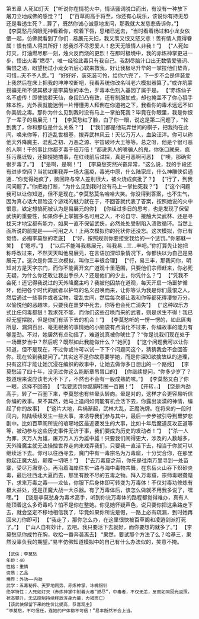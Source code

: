 第五章 人死如灯灭
	【“听说你在情花火中，情话骚词脱口而出，有没有一种放下屠刀立地成佛的感觉？”】
	【“百草阁高手将至，你还有心玩乐，该说你有持无恐还是看透生死？...算了，既然你诚心诚意地发问，那我就大发慈悲告诉你。”】
	【李莫愁丹凤眼无神看着你，咬着下唇，思绪已远去，“当时看着杨过和小龙女依偎一起，仿佛就看到了你们...易展元夫妇，我又羡又恨又怒又悲！羡有情人竟得眷属！恨有情人得其所好！怒我杀不尽恩爱人！悲天无眼情人非我！”】
	【“人死如灯灭，灯油燃尽那一刻，烛火反而烧的更烈！在那时极境中，我的赤炼神掌更进一步，悟出火毒“燃尽”，唯一经验此毒只有我自己。我刮尽脑汁口出无数情爱骚词、悔恨之语，盼望杨过小龙女听后心软来救我，好让我极尽升华的一掌拉他们垫背，可惜...天不予人愿。”】
	“好好好，装死装可怜，给你六完了，下一步不会是佯装爱上我然后在床上把我的坤坤咬断吧，我看系统你改名叫老六模拟器算了。”或许坑蒙拐骗无所不使其极才是李莫愁的本色，歹毒本色刻入基因了属于是。
	【“赤炼仙子名不虚传！即使貌若天仙，身段凹凸有致，还有制服加成，却也掩盖不了你心狠手辣本性。光外表就能迷倒一片懵懂男人拜倒在你道袍之下，我看你的毒术远远不如你美貌之毒。那你为什么见到我时没有马上一掌拍死我？毕竟在你眼里，我是你恨了一辈子的易展元！”】
	【李莫愁红了脸，白了你一眼，说这是第二问题了，“轮到我了，你和那位是什么关系？”】
	【“我们都是他玩弄世间的棋子，把我拘在此间，唤来你等，打造乱世根基，拨弄武林风云！灭亿万万人，血染汪洋。你可以称他天外降魔主、混乱之初、万恶之源、宇宙破坏大王等等。总之呀，他是个很可恶的人啊！干的事比你都歹毒千倍万倍！”都说男人的嘴骗人的鬼，你张口就来，疯狂污蔑诋毁，还撺掇她搞事，在红线前后试探，真是可恶啊可恶】
	【“噢，那确实很歹毒了。”】
	【“是啊，是啊！”】
	【李莫愁突然兴奋异常，“这么说，我的手段还有进步空间？当初如果我弄一场大瘟疫，毒光中原，什么陆家庄，什么神雕侠侣通通...”你觉得她疯了，脑回路与常人差别很大，被火烧成疯批了？】
	【“行了，到我问问题了。”你把她打断，“为什么见到我时没有马上一掌拍死我？”】
	【“这个问题我可以让你知道，但不是现在。”李莫愁莫名哈哈大笑。你没得到答案，也不生气，因为真心话大冒险这个游戏的魅力就在于，不回答就代表了答案，按照她说的火中恨意，铁定想搞死被认为是易展元的你】
	【你经过多日的思考，也是发现了保留武侠的重要性，如果你手上掌握多名可用之人，不论自守、接触大梁武林、还是寻找天才地宝都有能力，如果一直不保留武侠，必然处处受制陷入溃败循环。当然上面所说的前提是——可用之人！上两次模拟你的死状你还没忘。这次模拟，你已有觉悟，必掏李莫愁的老底】
	【“好，按照规则你要接受我给的一个惩罚。”你邪魅一笑】
	【“嗯哼。”】
	【“以后不能叫我易展元，叫我易...三...丰吧。”你打算先让她把称呼改过来，不然天天叫他易展元，在言语加深印象情况下，你都快以为自己是易展元了。这次是你第三次模拟，叫你三丰很合理】
	【“行，易三丰，那我问你，明知对方是天字宗门，而你不能离开玄广道观十里范围，只要他们宗师赶来，你必死无疑，为什么你还敢让我出手杀人？还是他们的少主，你凭什么？”】
	【“凭我不会死！还记得我说过的天外降魔主吗？我被他囚禁在道观，每天开启一场噩梦循环，他把各个时代的武者以护驾的名义召唤而来，让你等认为我是你们最恨之人，然后通过一些事件或者宝物，霍乱世间，然后每次都让我和你等都死得凄惨万分，以愉悦他的恶趣味，只要我在噩梦中死去，你等也会死亡消失”】
	【“这种取乐方式比任何毒都狠！我求死不能，而你们这些召唤而来的武者，则是求生不得！我已经无望摆脱，但是你们有活下去的机会！”】
	【李莫愁听的一愣一愣的，如此匪夷所思、漏洞百出、毫无根据的事情她的小脑袋有点消化不过来，你编故事的能力有够差劲。不对，她居然有点动摇了，难道说真被你唬住了？“你是说我们现在处于一场噩梦当中？然后呢？既然如此我能做什么？”她问】
	【“这个问题我可以让你知道，但不是现在，不过你或许可以试一下下个问题问这个，猜猜我会不会回答你。现在轮到我提问了。”其实这不是你故意要学她，而是你深知欲擒故纵的道理，只有这样才能让她沉浸在编织的故事中，让她去做你多日想出的一个路线】
	【李莫愁活了四十年，没见过你这么能断章吊胃口的】
	【你继续提问，“你多少岁了？按道理来说应该老大不下了，不然也不会有一股成熟韵味。”】
	【李莫愁又白了你一眼，选择不回答】
	【“我要惩罚你踮脚转圈一百圈！”】
	【开转...】
	【饶是内劲高手，转了一百圈下来，李莫愁也有些晕头转向。晕是对的，这样才会更容易听信你编的故事。果不其然，她马上追问如何能有机会活下去，你露出淡漠的神情，编起了你的故事】
	【“这片大地，兵祸渐起，武林大乱，正魔洗牌。在将来的一段时间内，陆陆续续发生一些大事，来诱导我们参与其中，最后一步步被引导到噩梦悲剧中。比如百草阁所说的琅琊地区最近要发生的大事，比如十年后魔道反攻正道等等，被动参与这些历史事件无济于事，我们要成为历史的发动者！”】
	【“杀一人为罪，灭万人为雄，屠万万人方为雄中雄！只要我们闹得更大，涉及的人数越多，天外降魔主就无法操控世界走向来戏弄我们，只要我一直活下去，相当于你就可以继续活下去。你可以往西寻去，魔门中有一毒宗名为万毒窟，十分契合你，在那里掀起正魔大战，颠覆一切吧！”】
	【“去万毒窟之前，你先是往南万里寻到一处苗寨，受尽万蛊穿心，再沿着海岸往东一路与海中毒物共舞，在东岳火山吞下炽砂炎毒，最后往西北大夏而去，那里有数不尽的五毒之物。拜入万毒窟，宗师毒眼聋麾下，求来万毒之毒——龙仙，你服下后身体即可转变为万毒体！不仅对毒功修炼有极大益处，还是正魔大战一大杀器。有了万毒体后，该怎么做就不用我多说了，嘿嘿。”】
	【饶是李莫愁身为毒术高手，听到你说万毒体的路程都觉得难办，真有人能顶着这么多奇毒吗？怕不是你在整她。你见她怀疑声色，说只要你把这条路走下去，就会坚定不移地相信我了，毕竟如果你所说是假，一路上必有疏漏，到时她再回来刀你即可】
	【“我走了，那你怎么办，在这里很快被百草阁和凌逍剑派打死了。”】
	【“山人自有妙计，去吧。我只要活下去就好，而你要想的就多了。”】
	【李莫愁见你成竹在胸，收拾一番奔袭离去】
	“果然，要试那个方法了么？哈基三，果然没辜负我的期望。”易丰仿佛知道模拟中的自己有什么办法似的，笑意不掩。
	
	
	
	
	
	
	
	【武侠：李莫愁
	年龄：40
	性格：重情
	资质：乙品
	境界：外功——内劲
	武学：五毒秘传、天罗地网势、赤炼神掌、冰魄银针
	绝学特性：人死如灯灭（赤炼神掌中附着火毒“燃尽”，中毒者，不仅无恙，反而如同回光返照，状态攀升，无法控制持续释放浑身力量，力竭而亡）
	【该武侠保留下来的性价比提高，恭喜观主】
	“李莫愁，不可信任，连她的尸体都不可信！”易丰断然不会上当。
	
	